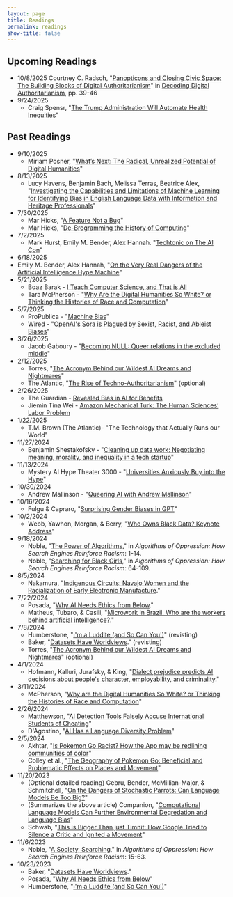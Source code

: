 ```yaml
---
layout: page
title: Readings
permalink: readings
show-title: false
---
```


## Upcoming Readings

* 10/8/2025
 Courtney C. Radsch, "[Panopticons and Closing Civic Space: The Building Blocks of Digital Authoritarianism](https://posada.website/publication/platform-authority-and-data-quality/Digital-Authoritarnism.pdf)" in [Decoding Digital Authoritarianism](https://posada.website/publication/platform-authority-and-data-quality/Digital-Authoritarnism.pdf), pp. 39-46
* 9/24/2025
  * Craig Spensr, "[The Trump Administration Will Automate Health Inequities](https://www.theatlantic.com/health/archive/2025/08/ai-health-inequities/684047/)"

## Past Readings

* 9/10/2025
  * Miriam Posner, "[What’s Next: The Radical, Unrealized Potential of Digital Humanities](https://dhdebates.gc.cuny.edu/read/untitled/section/a22aca14-0eb0-4cc6-a622-6fee9428a357)"
* 8/13/2025
  * Lucy Havens, Benjamin Bach, Melissa Terras, Beatrice Alex, "[Investigating the Capabilities and Limitations of Machine Learning for Identifying Bias in English Language Data with Information and Heritage Professionals](https://arxiv.org/abs/2504.00860)"
* 7/30/2025
  * Mar Hicks, "[A Feature Not a Bug](https://www.technologystories.org/a-feature-not-a-bug/)"
  * Mar Hicks, "[De-Brogramming the History of Computing](https://ieeexplore.ieee.org/document/6502624)"
* 7/2/2025
  * Mark Hurst, Emily M. Bender, Alex Hannah. "[Techtonic on The AI Con](https://wfmu.org/archiveplayer/?show=152572&archive=271278)"
* 6/18/2025
 * Emily M. Bender, Alex Hannah, "[On the Very Real Dangers of the Artificial Intelligence Hype Machine](https://lithub.com/on-the-very-real-dangers-of-the-artificial-intelligence-hype-machine/)"
* 5/21/2025
  * Boaz Barak - [I Teach Computer Science, and That is All](https://www.nytimes.com/2025/05/02/opinion/work-school-classroom-politics-harvard.html)
  * Tara McPherson - "[Why Are the Digital Humanities So White? or Thinking the Histories of Race and Computation](https://dhdebates.gc.cuny.edu/read/untitled-88c11800-9446-469b-a3be-3fdb36bfbd1e/section/20df8acd-9ab9-4f35-8a5d-e91aa5f4a0ea)"
* 5/7/2025
  * ProPublica - "[Machine Bias](https://www.propublica.org/article/machine-bias-risk-assessments-in-criminal-sentencing)"
  * Wired - "[OpenAI's Sora is Plagued by Sexist, Racist, and Ableist Biases](https://www.wired.com/story/openai-sora-video-generator-bias/)"
* 3/26/2025
  * Jacob Gaboury - "[Becoming NULL: Queer relations in the excluded middle](https://www.womenandperformance.org/bonus-articles-1/jacob-gaboury-28-2)"
* 2/12/2025
  * Torres, "[The Acronym Behind our Wildest AI Dreams and Nightmares](https://www.truthdig.com/articles/the-acronym-behind-our-wildest-ai-dreams-and-nightmares/)"
  * The Atlantic, "[The Rise of Techno-Authoritarianism](https://www.theatlantic.com/magazine/archive/2024/03/facebook-meta-silicon-valley-politics/677168/)" (optional)
* 2/26/2025
  * The Guardian - [Revealed Bias in AI for Benefits](https://www.theguardian.com/society/2024/dec/06/revealed-bias-found-in-ai-system-used-to-detect-uk-benefits)
  * Jiemin Tina Wei - [Amazon Mechanical Turk: The Human Sciences’ Labor Problem](https://read.dukeupress.edu/labor/article-abstract/21/3/6/390482/Amazon-Mechanical-Turk-The-Human-Sciences-Labor?redirectedFrom=fulltext)
* 1/22/2025
  * T.M. Brown (The Atlantic)- "The Technology that Actually Runs our World"
* 11/27/2024
  * Benjamin Shestakofsky - "[Cleaning up data work: Negotiating meaning, morality, and inequality in a tech startup](https://journals.sagepub.com/doi/10.1177/20539517241285372)"
* 11/13/2024
  * Mystery AI Hype Theater 3000 - "[Universities Anxiously Buy into the Hype](https://peertube.dair-institute.org/w/hcYgUjQExZUPQTzpHHNF8z)"
* 10/30/2024
  * Andrew Mallinson - "[Queering AI with Andrew Mallinson](https://www.youtube.com/watch?v=YiJcwFBQgn8&ab_channel=UALCreativeComputingInstitute)"
* 10/16/2024
  * Fulgu & Capraro, "[Surprising Gender Biases in GPT](https://osf.io/preprints/psyarxiv/mp27q)"
* 10/2/2024
  * Webb, Yawhon, Morgan, & Berry, "[Who Owns Black Data? Keynote Address](https://www.youtube.com/watch?v=M6KkrNkKEeQ)"
* 9/18/2024
  * Noble, "[The Power of Algorithms](https://www.jstor.org/stable/j.ctt1pwt9w5.4)," in <em>Algorithms of Oppression: How Search Engines Reinforce Racism</em>: 1-14.
  * Noble, "[Searching for Black Girls](https://www.jstor.org/stable/j.ctt1pwt9w5.6)," in <em>Algorithms of Oppression: How Search Engines Reinforce Racism</em>: 64-109.
* 8/5/2024
  * Nakamura, "[Indigenous Circuits: Navajo Women and the Racialization of Early Electronic Manufacture](https://muse.jhu.edu/article/563663)."
* 7/22/2024
  * Posada, "[Why AI Needs Ethics from Below](https://posada.website/publication/why-ai-needs-ethics-from-below/Posada2021AINow.pdf)."
  * Matheus, Tubaro, & Casili, "[Microwork in Brazil. Who are the workers behind artificial intelligence?](https://hal.science/hal-04140411)."
* 7/8/2024
  * Humberstone, "[I'm a Luddite (and So Can You!)](https://thenib.com/im-a-luddite/)" (revisting)
  * Baker, "[Datasets Have Worldviews](https://pair.withgoogle.com/explorables/dataset-worldviews/)." (revisting)
  * Torres, "[The Acronym Behind our Wildest AI Dreams and Nightmares](https://www.truthdig.com/articles/the-acronym-behind-our-wildest-ai-dreams-and-nightmares/)" (optional)
* 4/1/2024
  * Hofmann, Kalluri, Jurafsky, & King, "[Dialect prejudice predicts AI decisions about people's character, employability, and criminality](https://arxiv.org/abs/2403.00742)."
* 3/11/2024
  * McPherson, "[Why are the Digital Humanities So White? or Thinking the Histories of Race and Computation](https://dhdebates.gc.cuny.edu/read/untitled-88c11800-9446-469b-a3be-3fdb36bfbd1e/section/20df8acd-9ab9-4f35-8a5d-e91aa5f4a0ea)"
* 2/26/2024
  * Matthewson, "[AI Detection Tools Falsely Accuse International Students of Cheating](https://themarkup.org/machine-learning/2023/08/14/ai-detection-tools-falsely-accuse-international-students-of-cheating)"
  * D'Agostino, "[AI Has a Language Diversity Problem](https://www.insidehighered.com/news/tech-innovation/artificial-intelligence/2023/07/10/ai-has-language-diversity-problem)"
* 2/5/2024
  * Akhtar, "[Is Pokemon Go Racist? How the App may be redlining communities of color](https://www.usatoday.com/story/tech/news/2016/08/09/pokemon-go-racist-app-redlining-communities-color-racist-pokestops-gyms/87732734/)"
  * Colley et al., "[The Geography of Pokemon Go: Beneficial and Problematic Effects on Places and Movement](https://brenthecht.com/publications/chi17_geographyofpokemongo.pdf)"
* 11/20/2023
  * (Optional detailed reading) Gebru, Bender, McMillian-Major, & Schmitchell, "[On the Dangers of Stochastic Parrots: Can Language Models Be Too Big?](https://dl.acm.org/doi/pdf/10.1145/3442188.3445922)"
  * (Summarizes the above article) Companion, "[Computational Language Models Can Further Environmental Degredation and Language Bias](https://www.dailyuw.com/news/article_f5f735a0-9816-11eb-a5c5-0b22dda3ec6b.html)"
  * Schwab, "[This is Bigger Than just Timnit: How Google Tried to Silence a Critic and Ignited a Movement](https://www.fastcompany.com/90608471/timnit-gebru-google-ai-ethics-equitable-tech-movement)"
* 11/6/2023
  * Noble, "[A Society, Searching](https://www.jstor.org/stable/j.ctt1pwt9w5.5)," in <em>Algorithms of Oppression: How Search Engines Reinforce Racism</em>: 15-63.
* 10/23/2023
  * Baker, "[Datasets Have Worldviews](https://pair.withgoogle.com/explorables/dataset-worldviews/)."
  * Posada, "[Why AI Needs Ethics from Below](https://posada.website/publication/why-ai-needs-ethics-from-below/Posada2021AINow.pdf)"
  * Humberstone, "[I'm a Luddite (and So Can You!)](https://thenib.com/im-a-luddite/)"